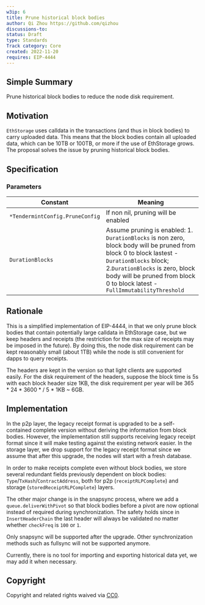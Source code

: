 ```yaml
---
w3ip: 6
title: Prune historical block bodies
author: Qi Zhou https://github.com/qizhou
discussions-to: 
status: Draft
type: Standards
Track category: Core
created: 2022-11-20
requires: EIP-4444
---
```



## Simple Summary

Prune historical block bodies to reduce the node disk requirement.


## Motivation

`EthStorage` uses calldata in the transactions (and thus in block bodies) to carry uploaded data.  This means that the block bodies contain all uploaded data, which can be 10TB or 100TB, or more if the use of EthStorage grows. The proposal solves the issue by pruning historical block bodies.


## Specification

### Parameters

| Constant                  | Meaning            |
| ------------------------- | ---------------- |
| `*TendermintConfig.PruneConfig`              | If non nil, pruning will be enabled              |
| `DurationBlocks` | Assume pruning is enabled: 1. `DurationBlocks` is non zero, block body will be pruned from block 0 to block lastest - `DurationBlocks` block; 2.`DurationBlocks` is zero, block body will be pruned from block 0 to block latest - `FullImmutabilityThreshold` |


## Rationale

This is a simplified implementation of EIP-4444, in that we only prune block bodies that contain potentially large calldata in EthStorage case, but we keep headers and receipts (the restriction for the max size of receipts may be imposed in the future). By doing this, the node disk requirement can be kept reasonably small (about 1TB) while the node is still convenient for dapps to query receipts. 

The headers are kept in the version so that light clients are supported easily.  For the disk requirement of the headers, suppose the block time is 5s with each block header size 1KB, the disk requirement per year will be 365 * 24 * 3600 * / 5 * 1KB ~ 6GB.

## Implementation

In the p2p layer, the legacy receipt format is upgraded to be a self-contained complete version without deriving the information from block bodies.  However, the implementation still supports receiving legacy receipt format since it will make testing against the existing network easier. In the storage layer, we drop support for the legacy receipt format since we assume that after this upgrade, the nodes will start with a fresh database.

In order to make receipts complete even without block bodies, we store several redundant fields previously dependent on block bodies: `Type`/`TxHash`/`ContractAddress`, both for p2p (`receiptRLPComplete`) and storage (`storedReceiptRLPComplete`) layers.

The other major change is in the snapsync process, where we add a `queue.deliverWithPivot` so that block bodies before a pivot are now optional instead of required during synchronization. The safety holds since in `InsertHeaderChain` the last header will always be validated no matter whether `checkFreq` is `100` or `1`.

Only snapsync will be supported after the upgrade. Other synchronization methods such as fullsync will not be supported anymore.

Currently, there is no tool for importing and exporting historical data yet, we may add it when necessary.

## Copyright

Copyright and related rights waived via [CC0](https://creativecommons.org/publicdomain/zero/1.0/).


